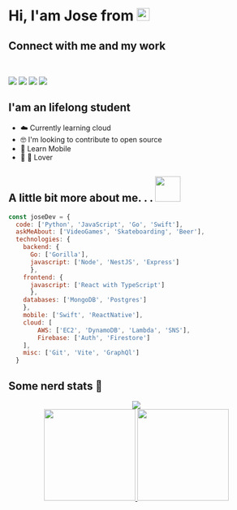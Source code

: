 # Hi, I'am Jose from <img src="https://cdn-icons-png.flaticon.com/512/197/197575.png" width="25" heigth="25" href="https://facebook.com">
  

## Connect with me and my work

<br>

<a href="https://twitter.com/jose827heavy"><img src="https://img.shields.io/badge/Twitter-1DA1F2?style=for-the-badge&logo=twitter&logoColor=white"></a>
<a href="https://www.linkedin.com/in/jose-daniel-corredor/"><img src="https://img.shields.io/badge/LinkedIn-0077B5?style=for-the-badge&logo=linkedin&logoColor=white"></a>
<a href="mailto:jose.corrzadeveloper@gmail.com"><img src="https://img.shields.io/badge/Gmail-D14836?style=for-the-badge&logo=gmail&logoColor=white"></a>
<a href="https://play.google.com/store/apps/developer?id=Jose+Daniel+Corredor+Zambrano&hl=es_CO&gl=US"><img src="https://img.shields.io/badge/Google_Play-414141?style=for-the-badge&logo=google-play&logoColor=white"></a>

## I'am an lifelong student 


- ☁️ Currently learning cloud
- 🤓 I'm looking to contribute to open source
- 🥅 Learn Mobile
- 🌳 🐶 Lover

## A little bit more about me. . . <img src="https://media.giphy.com/media/VgCDAzcKvsR6OM0uWg/giphy.gif" width="50">

```javascript
const joseDev = {
  code: ['Python', 'JavaScript', 'Go', 'Swift'],
  askMeAbout: ['VideoGames', 'Skateboarding', 'Beer'],
  technologies: {
    backend: {
      Go: ['Gorilla'],
      javascript: ['Node', 'NestJS', 'Express']
      },
    frontend: {
      javascript: ['React with TypeScript']
      },
    databases: ['MongoDB', 'Postgres']
    },
    mobile: ['Swift', 'ReactNative'],
    cloud: [
        AWS: ['EC2', 'DynamoDB', 'Lambda', 'SNS'],
        Firebase: ['Auth', 'Firestore']
    ],
    misc: ['Git', 'Vite', 'GraphQl']
  }
```
## Some nerd stats 🧐

<div align="center">
  <img src="https://streak-stats.demolab.com?user=jose827corrza&theme=gruvbox"/>
</div>

<div align="center">
  <a href="https://github.com/jose827corrza">
    <img height="180em" src="https://github-readme-stats.vercel.app/api?username=jose827corrza&show_icons=true&include_all_commits=true&count_private=true&theme=gruvbox"/>
    <img height="180em" src="https://github-readme-stats.vercel.app/api/top-langs/?username=jose827corrza&layout=compact&langs_count=10&theme=gruvbox"/>
  </a>
</div>